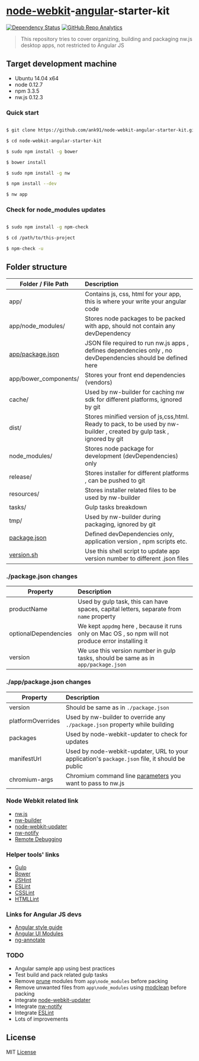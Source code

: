 # [node-webkit](http://nwjs.io/)-[angular](https://angularjs.org/)-starter-kit 
[![Dependency Status](https://www.versioneye.com/user/projects/5603e34ff5f2eb00170007a5/badge.svg?style=flat)](https://www.versioneye.com/user/projects/5603e34ff5f2eb00170007a5)
[![GitHub Repo Analytics](https://img.shields.io/badge/Analytics-done-blue.svg)](https://github.com/ank91/node-webkit-angular-starter-kit)


> This repository tries to cover organizing, building and packaging nw.js desktop apps, not restricted to Angular JS


## Target development machine
* Ubuntu 14.04 x64
* node 0.12.7
* npm 3.3.5
* nw.js 0.12.3


### Quick start

```bash

$ git clone https://github.com/ank91/node-webkit-angular-starter-kit.git

$ cd node-webkit-angular-starter-kit

$ sudo npm install -g bower

$ bower install

$ sudo npm install -g nw

$ npm install --dev

$ nw app

```

### Check for node_modules updates 

```bash

$ sudo npm install -g npm-check

$ cd /path/to/this-project

$ npm-check -u


```

## Folder structure
| Folder / File Path                | Description                          |
| -----------------------------     | :------------------------------------|
| app/                              | Contains js, css, html for your app, this is where your write your angular code                        |
| app/node_modules/                 | Stores node packages to be packed with app, should not contain any devDependency                      |
| [app/package.json](app/package.json)   | JSON file required to run nw.js apps , defines dependencies only , no devDependencies should be defined here                        |
| app/bower_components/              | Stores your front end dependencies (vendors)                           |
| cache/                         | Used by nw-builder for caching nw sdk for different platforms, ignored by git                            |
| dist/                          | Stores minified version of js,css,html. Ready to pack, to be used by nw-builder , created by gulp task , ignored by git                           |
| node_modules/                  | Stores node package for development (devDependencies) only                             |
| release/                       | Stores installer for different platforms , can be pushed to git                             |   
| resources/                     | Stores installer related files to be used by nw-builder                             |
| tasks/                         | Gulp tasks breakdown                         |   
| tmp/                           | Used by nw-builder during packaging, ignored by git                          |
| [package.json](package.json)              | Defined devDependencies only, application version , npm scripts etc.                            |
| [version.sh](version.sh)                  | Use this shell script to update app version number to different .json files                             |   

### ./package.json changes

| Property                | Description                          |
| -----------------------------     | :------------------------------------|
| productName                       | Used by gulp task, this can have spaces, capital letters, separate from ```name``` property                        |
| optionalDependencies              | We kept ```appdmg``` here , because it runs only on Mac OS , so npm will not produce error installing it |
| version                           | We use this version number in gulp tasks, should be same as in ```app/package.json```|


### ./app/package.json changes

| Property                | Description                          |
| -----------------------------     | :------------------------------------|
| version                           | Should be same as in ```./package.json``` |
| platformOverrides                 | Used by nw-builder to override any ```./package.json``` property while building |
| packages                          | Used by node-webkit-updater to check for updates |
| manifestUrl                       | Used by  node-webkit-updater, URL to your application's ```package.json``` file, it should be public |
| chromium-args                     | Chromium command line [parameters](https://github.com/nwjs/nw.js/wiki/manifest-format#chromium-args) you want to pass to nw.js|



### Node Webkit related link
* [nw.js](https://github.com/nwjs/nw.js)
* [nw-builder](https://github.com/nwjs/nw-builder) 
* [node-webkit-updater](https://github.com/edjafarov/node-webkit-updater)
* [nw-notify](https://github.com/cgrossde/nw-notify)
* [Remote Debugging](https://github.com/nwjs/nw.js/wiki/Debugging-with-devtools#remote-debugging)


### Helper tools' links
* [Gulp](https://github.com/gulpjs/gulp/)
* [Bower](http://bower.io)
* [JSHint](https://github.com/jshint/jshint)
* [ESLint](https://github.com/eslint/eslint)
* [CSSLint](https://github.com/CSSLint/csslint)
* [HTMLLint](https://github.com/htmllint/htmllint)


### Links for Angular JS devs
* [Angular style guide](https://github.com/johnpapa/angular-styleguide)
* [Angular UI Modules](https://angular-ui.github.io/)
* [ng-annotate](https://github.com/Kagami/gulp-ng-annotate)


### TODO
* Angular sample app using best practices
* Test build and pack related gulp tasks
* Remove [prune](https://docs.npmjs.com/cli/prune) modules from ```app\node_modules``` before packing
* Remove unwanted files from ```app\node_modules``` using [modclean](https://www.npmjs.com/package/modclean) before packing
* Integrate [node-webkit-updater](https://github.com/edjafarov/node-webkit-updater)
* Integrate [nw-notify](https://github.com/cgrossde/nw-notify)
* Integrate [ESLint](http://www.smashingmagazine.com/2015/09/eslint-the-next-generation-javascript-linter/)
* Lots of improvements


License
-------

MIT [License](LICENSE.txt)
